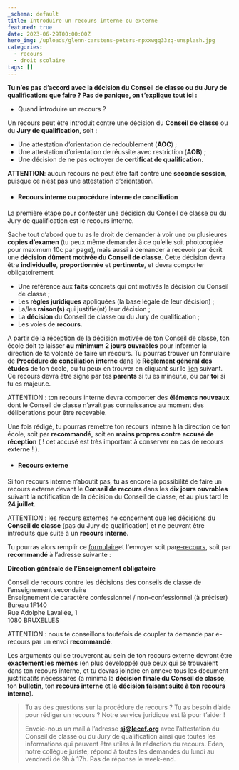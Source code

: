 ```yaml
---
_schema: default
title: Introduire un recours interne ou externe
featured: true
date: 2023-06-29T00:00:00Z
hero_img: /uploads/glenn-carstens-peters-npxxwgq33zq-unsplash.jpg
categories:
  - recours
  - droit scolaire
tags: []
---
```

**Tu n’es pas d’accord avec la décision du Conseil de classe ou du Jury de qualification: que faire ? Pas de panique, on t’explique tout ici :**

* Quand introduire un recours ?

Un recours peut être introduit contre une décision du **Conseil de classe** ou du **Jury de qualification**, soit :&nbsp;

* Une attestation d’orientation de redoublement (**AOC**) ;
* Une attestation d’orientation de réussite avec restriction (**AOB**) ;
* Une décision de ne pas octroyer de **certificat de qualification.**

**ATTENTION**\: aucun recours ne peut être fait contre une **seconde session**, puisque ce n’est pas une attestation d’orientation.

* #### Recours interne ou procédure interne de conciliation

La première étape pour contester une décision du Conseil de classe ou du Jury de qualification est le recours interne.

Sache tout d’abord que tu as le droit de demander à voir une ou plusieures **copies d’examen** (tu peux même demander à ce qu’elle soit photocopiée pour maximum 10c par page), mais aussi à demander à recevoir par écrit une **décision dûment motivée du Conseil de classe**. Cette décision devra être **individuelle**, **proportionnée** et **pertinente**, et devra comporter obligatoirement

* Une référence aux **faits** concrets qui ont motivés la décision du Conseil de classe ;
* Les **règles juridiques** appliquées (la base légale de leur décision) ;
* La/les **raison(s)** qui justifie(nt) leur décision ;
* La **décision** du Conseil de classe ou du Jury de qualification ;
* Les voies de **recours.**

A partir de la réception de la décision motivée de ton Conseil de classe, ton école doit te laisser **au minimum 2 jours ouvrables** pour informer la direction de ta volonté de faire un recours. Tu pourras trouver un formulaire de **Procédure de conciliation interne** dans le **Règlement général des études** de ton école, ou tu peux en trouver en cliquant sur le [lien](https://www.jeminforme.be/wp-content/uploads/2023/06/FM-RecoursConciliationInterne-MFWEnseign-01072022.docx)&nbsp;suivant. Ce recours devra être signé par tes **parents** si tu es mineur.e, ou par **toi** si tu es majeur.e.

ATTENTION : ton recours interne devra comporter des **éléments nouveaux** dont le Conseil de classe n’avait pas connaissance au moment des délibérations pour être recevable.

Une fois rédigé, tu pourras remettre ton recours interne à la direction de ton école, soit par **recommandé**, soit en **mains propres contre accusé de réception** ( ! cet accusé est très important à conserver en cas de recours externe ! ).&nbsp;

* #### Recours externe

Si ton recours interne n’aboutit pas, tu as encore la possibilité de faire un recours externe devant le **Conseil de recours** dans les **dix jours ouvrables** suivant la notification de la décision du Conseil de classe, et au plus tard le **24 juillet**.

ATTENTION : les recours externes ne concernent que les décisions du **Conseil de classe** (pas du Jury de qualification) et ne peuvent être introduits que suite à un **recours interne**.

Tu pourras alors remplir ce <a target="_blank" rel="noopener" href="https://www.jeminforme.be/wp-content/uploads/2023/06/FM-RecoursConseilsClasseExterne-MFWBEnseign-20222023.docx">formulaire</a>et l'envoyer soit par[e-recours](https://recours-externe-secondaire.cfwb.be/), soit par **recommandé** à l’adresse suivante :&nbsp;

**Direction générale de l’Enseignement obligatoire**

Conseil de recours contre les décisions des conseils de classe de l’enseignement secondaire&nbsp;<br>Enseignement de caractère confessionnel / non-confessionnel (à préciser)<br>Bureau 1F140<br>Rue Adolphe Lavallée, 1<br>1080 BRUXELLES

ATTENTION : nous te conseillons toutefois de coupler ta demande par e-recours par un envoi **recommandé**.

Les arguments qui se trouveront au sein de ton recours externe devront être **exactement les mêmes** (en plus développé) que ceux qui se trouvaient dans ton recours interne, et tu devras joindre en annexe tous les document justificatifs nécessaires (a minima la **décision finale du Conseil de classe**, ton **bulletin**, ton **recours interne** et la **décision faisant suite à ton recours interne**).

> Tu as des questions sur la procédure de recours ? Tu as besoin d’aide pour rédiger un recours ? Notre service juridique est là pour t’aider !&nbsp;
>
> Envoie-nous un mail à l’adresse **[sj@lecef.org](mailto:sj@lecef.org)** avec l’attestation du Conseil de classe ou du Jury de qualification ainsi que toutes les informations qui peuvent être utiles à la rédaction du recours. Eden, notre collègue juriste, répond à toutes les demandes du lundi au vendredi de 9h à 17h. Pas de réponse le week-end.&nbsp;